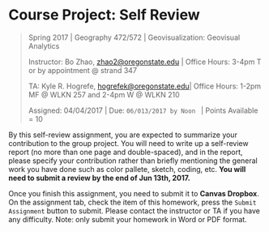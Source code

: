 # Course Project: Self Review

> Spring 2017 | Geography 472/572 | Geovisualization: Geovisual Analytics
>
> Instructor: Bo Zhao, zhao2@oregonstate.edu | Office Hours: 3-4pm T or by appointment @ strand 347
>
> TA: Kyle R. Hogrefe, hogrefek@oregonstate.edu| Office Hours: 1-2pm MF @ WLKN 257 and 2-4pm W @ WLKN 210
>
> Assigned: 04/04/2017 | Due: `06/013/2017 by Noon ` | Points Available = 10

By this self-review assignment, you are expected to summarize your contribution to the group project. You will need to write up a self-review report (no more than one page and double-spaced), and in the report, please specify your contribution rather than briefly mentioning the general work you have done such as color pallete, sketch, coding, etc. **You will need to submit a review by the end of Jun 13th, 2017.**


Once you finish this assignment, you need to submit it to **Canvas Dropbox**. On the assignment tab,  check the item of this homework, press the `Submit Assignment` button to submit. Please contact the instructor or TA if you have any difficulty. Note: only submit your homework in Word or PDF format.